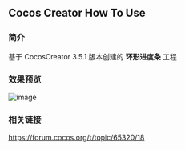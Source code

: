 ## Cocos Creator How To Use

### 简介

基于 CocosCreator 3.5.1 版本创建的 **环形进度条** 工程

### 效果预览
![image](../../../gif/20220306/2022030602.gif)

### 相关链接
https://forum.cocos.org/t/topic/65320/18    